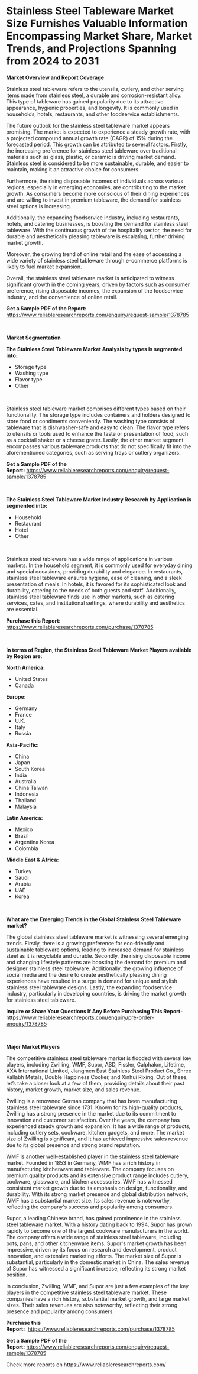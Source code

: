 <p><h1>Stainless Steel Tableware Market Size Furnishes Valuable Information Encompassing Market Share, Market Trends, and Projections Spanning from 2024 to 2031</h1></p><p><strong>Market Overview and Report Coverage</strong></p>
<p><p>Stainless steel tableware refers to the utensils, cutlery, and other serving items made from stainless steel, a durable and corrosion-resistant alloy. This type of tableware has gained popularity due to its attractive appearance, hygienic properties, and longevity. It is commonly used in households, hotels, restaurants, and other foodservice establishments.</p><p>The future outlook for the stainless steel tableware market appears promising. The market is expected to experience a steady growth rate, with a projected compound annual growth rate (CAGR) of 15% during the forecasted period. This growth can be attributed to several factors. Firstly, the increasing preference for stainless steel tableware over traditional materials such as glass, plastic, or ceramic is driving market demand. Stainless steel is considered to be more sustainable, durable, and easier to maintain, making it an attractive choice for consumers.</p><p>Furthermore, the rising disposable incomes of individuals across various regions, especially in emerging economies, are contributing to the market growth. As consumers become more conscious of their dining experiences and are willing to invest in premium tableware, the demand for stainless steel options is increasing.</p><p>Additionally, the expanding foodservice industry, including restaurants, hotels, and catering businesses, is boosting the demand for stainless steel tableware. With the continuous growth of the hospitality sector, the need for durable and aesthetically pleasing tableware is escalating, further driving market growth.</p><p>Moreover, the growing trend of online retail and the ease of accessing a wide variety of stainless steel tableware through e-commerce platforms is likely to fuel market expansion.</p><p>Overall, the stainless steel tableware market is anticipated to witness significant growth in the coming years, driven by factors such as consumer preference, rising disposable incomes, the expansion of the foodservice industry, and the convenience of online retail.</p></p>
<p><strong>Get a Sample PDF of the Report:</strong> <a href="https://www.reliableresearchreports.com/enquiry/request-sample/1378785">https://www.reliableresearchreports.com/enquiry/request-sample/1378785</a></p>
<p>&nbsp;</p>
<p><strong>Market Segmentation</strong></p>
<p><strong>The Stainless Steel Tableware Market Analysis by types is segmented into:</strong></p>
<p><ul><li>Storage type</li><li>Washing type</li><li>Flavor type</li><li>Other</li></ul></p>
<p>&nbsp;</p>
<p><p>Stainless steel tableware market comprises different types based on their functionality. The storage type includes containers and holders designed to store food or condiments conveniently. The washing type consists of tableware that is dishwasher-safe and easy to clean. The flavor type refers to utensils or tools used to enhance the taste or presentation of food, such as a cocktail shaker or a cheese grater. Lastly, the other market segment encompasses various tableware products that do not specifically fit into the aforementioned categories, such as serving trays or cutlery organizers.</p></p>
<p><strong>Get a Sample PDF of the Report:</strong>&nbsp;<a href="https://www.reliableresearchreports.com/enquiry/request-sample/1378785">https://www.reliableresearchreports.com/enquiry/request-sample/1378785</a></p>
<p>&nbsp;</p>
<p><strong>The Stainless Steel Tableware Market Industry Research by Application is segmented into:</strong></p>
<p><ul><li>Household</li><li>Restaurant</li><li>Hotel</li><li>Other</li></ul></p>
<p>&nbsp;</p>
<p><p>Stainless steel tableware has a wide range of applications in various markets. In the household segment, it is commonly used for everyday dining and special occasions, providing durability and elegance. In restaurants, stainless steel tableware ensures hygiene, ease of cleaning, and a sleek presentation of meals. In hotels, it is favored for its sophisticated look and durability, catering to the needs of both guests and staff. Additionally, stainless steel tableware finds use in other markets, such as catering services, cafes, and institutional settings, where durability and aesthetics are essential.</p></p>
<p><strong>Purchase this Report:</strong>&nbsp; <a href="https://www.reliableresearchreports.com/purchase/1378785">https://www.reliableresearchreports.com/purchase/1378785</a></p>
<p>&nbsp;</p>
<p><strong>In terms of Region, the Stainless Steel Tableware Market Players available by Region are:</strong></p>
<p>
    <p> <strong> North America: </strong>
        <ul>
            <li>United States</li>
            <li>Canada</li>
        </ul>
        </p> 
    <p> <strong> Europe: </strong>
        <ul>
            <li>Germany</li>
            <li>France</li>
            <li>U.K.</li>
            <li>Italy</li>
            <li>Russia</li>
        </ul>
        </p> 
    <p> <strong> Asia-Pacific: </strong>
        <ul>
            <li>China</li>
            <li>Japan</li>
            <li>South Korea</li>
            <li>India</li>
            <li>Australia</li>
            <li>China Taiwan</li>
            <li>Indonesia</li>
            <li>Thailand</li>
            <li>Malaysia</li>
        </ul>
        </p> 
    <p> <strong> Latin America: </strong>
        <ul>
            <li>Mexico</li>
            <li>Brazil</li>
            <li>Argentina Korea</li>
            <li>Colombia</li>
        </ul>
        </p> 
    <p> <strong> Middle East & Africa: </strong>
        <ul>
            <li>Turkey</li>
            <li>Saudi</li>
            <li>Arabia</li>
            <li>UAE</li>
            <li>Korea</li>
        </ul>
    </p>
    </p>
<p>&nbsp;</p>
<p><strong>What are the Emerging Trends in the Global Stainless Steel Tableware market?</strong></p>
<p><p>The global stainless steel tableware market is witnessing several emerging trends. Firstly, there is a growing preference for eco-friendly and sustainable tableware options, leading to increased demand for stainless steel as it is recyclable and durable. Secondly, the rising disposable income and changing lifestyle patterns are boosting the demand for premium and designer stainless steel tableware. Additionally, the growing influence of social media and the desire to create aesthetically pleasing dining experiences have resulted in a surge in demand for unique and stylish stainless steel tableware designs. Lastly, the expanding foodservice industry, particularly in developing countries, is driving the market growth for stainless steel tableware.</p></p>
<p><strong>Inquire or Share Your Questions If Any Before Purchasing This Report</strong>- <a href="https://www.reliableresearchreports.com/enquiry/pre-order-enquiry/1378785">https://www.reliableresearchreports.com/enquiry/pre-order-enquiry/1378785</a></p>
<p>&nbsp;</p>
<p><strong>Major Market Players</strong></p>
<p><p>The competitive stainless steel tableware market is flooded with several key players, including Zwilling, WMF, Supor, ASD, Fissler, Calphalon, Lifetime, AXA International Limited, Jiangmen East Stainless Steel Product Co., Shree Vallabh Metals, Double Happiness Cooker, and Xinhui Rixing. Out of these, let’s take a closer look at a few of them, providing details about their past history, market growth, market size, and sales revenue.</p><p>Zwilling is a renowned German company that has been manufacturing stainless steel tableware since 1731. Known for its high-quality products, Zwilling has a strong presence in the market due to its commitment to innovation and customer satisfaction. Over the years, the company has experienced steady growth and expansion. It has a wide range of products, including cutlery sets, cookware, kitchen gadgets, and more. The market size of Zwilling is significant, and it has achieved impressive sales revenue due to its global presence and strong brand reputation.</p><p>WMF is another well-established player in the stainless steel tableware market. Founded in 1853 in Germany, WMF has a rich history in manufacturing kitchenware and tableware. The company focuses on premium quality products and its extensive product range includes cutlery, cookware, glassware, and kitchen accessories. WMF has witnessed consistent market growth due to its emphasis on design, functionality, and durability. With its strong market presence and global distribution network, WMF has a substantial market size. Its sales revenue is noteworthy, reflecting the company's success and popularity among consumers.</p><p>Supor, a leading Chinese brand, has gained prominence in the stainless steel tableware market. With a history dating back to 1994, Supor has grown rapidly to become one of the largest cookware manufacturers in the world. The company offers a wide range of stainless steel tableware, including pots, pans, and other kitchenware items. Supor's market growth has been impressive, driven by its focus on research and development, product innovation, and extensive marketing efforts. The market size of Supor is substantial, particularly in the domestic market in China. The sales revenue of Supor has witnessed a significant increase, reflecting its strong market position.</p><p>In conclusion, Zwilling, WMF, and Supor are just a few examples of the key players in the competitive stainless steel tableware market. These companies have a rich history, substantial market growth, and large market sizes. Their sales revenues are also noteworthy, reflecting their strong presence and popularity among consumers.</p></p>
<p><strong>Purchase this Report:</strong>&nbsp;&nbsp;<a href="https://www.reliableresearchreports.com/purchase/1378785">https://www.reliableresearchreports.com/purchase/1378785</a></p>
<p></p>
<p><strong>Get a Sample PDF of the Report:</strong>&nbsp;<a href="https://www.reliableresearchreports.com/enquiry/request-sample/1378785">https://www.reliableresearchreports.com/enquiry/request-sample/1378785</a></p>
<p>Check more reports on https://www.reliableresearchreports.com/</p>